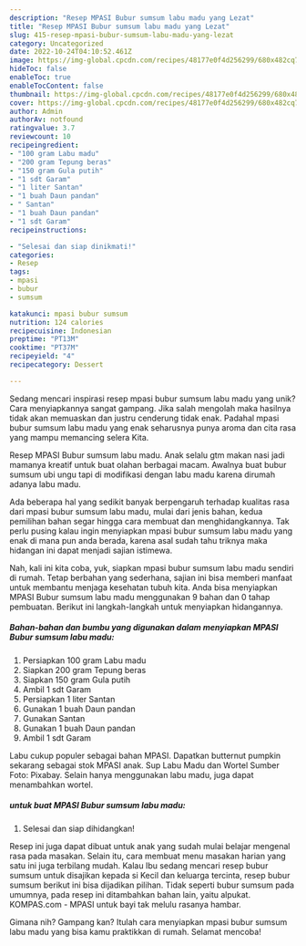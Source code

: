 ```yaml
---
description: "Resep MPASI Bubur sumsum labu madu yang Lezat"
title: "Resep MPASI Bubur sumsum labu madu yang Lezat"
slug: 415-resep-mpasi-bubur-sumsum-labu-madu-yang-lezat
category: Uncategorized
date: 2022-10-24T04:10:52.461Z
image: https://img-global.cpcdn.com/recipes/48177e0f4d256299/680x482cq70/mpasi-bubur-sumsum-labu-madu-foto-resep-utama.jpg
hideToc: false
enableToc: true
enableTocContent: false
thumbnail: https://img-global.cpcdn.com/recipes/48177e0f4d256299/680x482cq70/mpasi-bubur-sumsum-labu-madu-foto-resep-utama.jpg
cover: https://img-global.cpcdn.com/recipes/48177e0f4d256299/680x482cq70/mpasi-bubur-sumsum-labu-madu-foto-resep-utama.jpg
author: Admin
authorAv: notfound
ratingvalue: 3.7
reviewcount: 10
recipeingredient:
- "100 gram Labu madu"
- "200 gram Tepung beras"
- "150 gram Gula putih"
- "1 sdt Garam"
- "1 liter Santan"
- "1 buah Daun pandan"
- " Santan"
- "1 buah Daun pandan"
- "1 sdt Garam"
recipeinstructions:

- "Selesai dan siap dinikmati!"
categories:
- Resep
tags:
- mpasi
- bubur
- sumsum

katakunci: mpasi bubur sumsum 
nutrition: 124 calories
recipecuisine: Indonesian
preptime: "PT13M"
cooktime: "PT37M"
recipeyield: "4"
recipecategory: Dessert

---
```





Sedang mencari inspirasi resep mpasi bubur sumsum labu madu yang unik? Cara menyiapkannya sangat gampang. Jika salah mengolah maka hasilnya tidak akan memuaskan dan justru cenderung tidak enak. Padahal mpasi bubur sumsum labu madu yang enak seharusnya punya aroma dan cita rasa yang mampu memancing selera Kita.





Resep MPASI Bubur sumsum labu madu. Anak selalu gtm makan nasi jadi mamanya kreatif untuk buat olahan berbagai macam. Awalnya buat bubur sumsum ubi ungu tapi di modifikasi dengan labu madu karena dirumah adanya labu madu.

Ada beberapa hal yang sedikit banyak berpengaruh terhadap kualitas rasa dari mpasi bubur sumsum labu madu, mulai dari jenis bahan, kedua pemilihan bahan segar hingga cara membuat dan menghidangkannya. Tak perlu pusing kalau ingin menyiapkan mpasi bubur sumsum labu madu yang enak di mana pun anda berada, karena asal sudah tahu triknya maka hidangan ini dapat menjadi sajian istimewa.






Nah, kali ini kita coba, yuk, siapkan mpasi bubur sumsum labu madu sendiri di rumah. Tetap berbahan yang sederhana, sajian ini bisa memberi manfaat untuk membantu menjaga kesehatan tubuh kita. Anda bisa menyiapkan MPASI Bubur sumsum labu madu menggunakan 9 bahan dan 0 tahap pembuatan. Berikut ini langkah-langkah untuk menyiapkan hidangannya.

<!--inarticleads1-->

##### Bahan-bahan dan bumbu yang digunakan dalam menyiapkan MPASI Bubur sumsum labu madu:

1. Persiapkan 100 gram Labu madu
1. Siapkan 200 gram Tepung beras
1. Siapkan 150 gram Gula putih
1. Ambil 1 sdt Garam
1. Persiapkan 1 liter Santan
1. Gunakan 1 buah Daun pandan
1. Gunakan  Santan
1. Gunakan 1 buah Daun pandan
1. Ambil 1 sdt Garam


Labu cukup populer sebagai bahan MPASI. Dapatkan butternut pumpkin sekarang sebagai stok MPASI anak. Sup Labu Madu dan Wortel Sumber Foto: Pixabay. Selain hanya menggunakan labu madu, juga dapat menambahkan wortel. 

<!--inarticleads2-->

#####  untuk buat MPASI Bubur sumsum labu madu:


1. Selesai dan siap dihidangkan!

Resep ini juga dapat dibuat untuk anak yang sudah mulai belajar mengenal rasa pada masakan. Selain itu, cara membuat menu masakan harian yang satu ini juga terbilang mudah. Kalau Ibu sedang mencari resep bubur sumsum untuk disajikan kepada si Kecil dan keluarga tercinta, resep bubur sumsum berikut ini bisa dijadikan pilihan. Tidak seperti bubur sumsum pada umumnya, pada resep ini ditambahkan bahan lain, yaitu alpukat. KOMPAS.com - MPASI untuk bayi tak melulu rasanya hambar. 

Gimana nih? Gampang kan? Itulah cara menyiapkan mpasi bubur sumsum labu madu yang bisa kamu praktikkan di rumah. Selamat mencoba!
